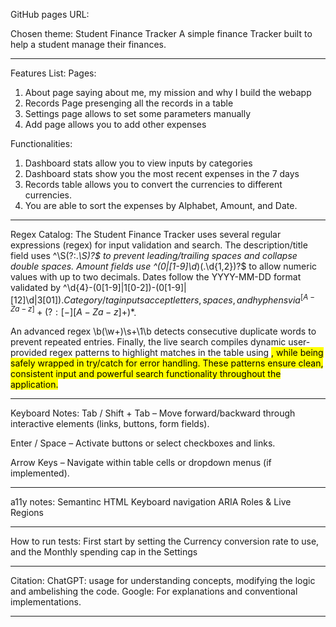 GitHub pages URL:




Chosen theme: Student Finance Tracker
A simple finance Tracker built to help a student manage their finances.
***********************************************************************



Features List:
Pages:
1. About page saying about me, my mission and why I build the webapp
2. Records Page presenging all the records in a table
3. Settings page allows to set some parameters manually
4. Add page allows you to add other expenses

Functionalities:
1. Dashboard stats allow you to view inputs by categories
2. Dashboard stats show you the most recent expenses in the 7 days
3. Records table allows you to convert the currencies to different currencies.
4. You are able to sort the expenses by Alphabet, Amount, and Date.
************************************************************************


Regex Catalog:
The Student Finance Tracker uses several regular expressions (regex) for input validation and search. The description/title field uses ^\S(?:.*\S)?$ to prevent leading/trailing spaces and collapse double spaces. Amount fields use ^(0|[1-9]\d*)(\.\d{1,2})?$ to allow numeric values with up to two decimals. Dates follow the YYYY-MM-DD format validated by ^\d{4}-(0[1-9]|1[0-2])-(0[1-9]|[12]\d|3[01])$. Category/tag inputs accept letters, spaces, and hyphens via ^[A-Za-z]+(?:[ -][A-Za-z]+)*$.

An advanced regex \b(\w+)\s+\1\b detects consecutive duplicate words to prevent repeated entries. Finally, the live search compiles dynamic user-provided regex patterns to highlight matches in the table using <mark>, while being safely wrapped in try/catch for error handling. These patterns ensure clean, consistent input and powerful search functionality throughout the application.
************************************************************************



Keyboard Notes:
Tab / Shift + Tab – Move forward/backward through interactive elements (links, buttons, form fields).

Enter / Space – Activate buttons or select checkboxes and links.

Arrow Keys – Navigate within table cells or dropdown menus (if implemented).
************************************************************************



a11y notes:
Semantinc HTML
Keyboard navigation
ARIA Roles & Live Regions
***********************************************************************



How to run tests: 
First start by setting the Currency conversion rate to use, and the Monthly spending cap in the Settings
********************************************************************************************************


Citation:
ChatGPT: usage for understanding concepts, modifying the logic and ambelishing the code.
Google: For explanations and conventional implementations.
********************************************************************************************************